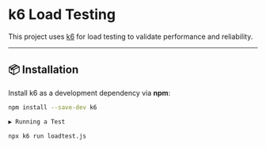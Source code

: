 # k6 Load Testing

This project uses [k6](https://k6.io/) for load testing to validate performance and reliability.  

---

## 📦 Installation

Install k6 as a development dependency via **npm**:

```bash
npm install --save-dev k6

▶️ Running a Test

npx k6 run loadtest.js

